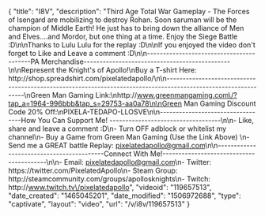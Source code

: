 {
    "title": "I8V",
    "description": "Third Age Total War Gameplay - The Forces of Isengard are mobilizing to destroy Rohan.  Soon saruman will be the champion of Middle Earth!  He just has to bring down the alliance of Men and Elves....and Mordor, but one thing at a time. Enjoy the Siege Battle :D\n\nThanks to Lulu Lulu for the replay :D\n\nIf you enjoyed the video don't forget to Like and Leave a comment :D\n\n-----------------------------------------PA Merchandise----------------------------------------------\n\nRepresent the Knight's of Apollo!\nBuy a T-shirt Here: http:\/\/shop.spreadshirt.com\/pixelatedapollo\/\n\n---------------------------------------------------------------------------------------------------------------\nGreen Man Gaming Link:\nhttp:\/\/www.greenmangaming.com\/?tap_a=1964-996bbb&tap_s=29753-aa0a78\n\nGreen Man Gaming Discount Code 20% Off:\nPIXELA-TEDAPO-LLOSVE\n\n----------------------------------How You Can Support Me! -----------------------------------\n\n- Like, share and leave a comment :D\n- Turn OFF adblock or whitelist my channel\n- Buy a Game from Green Man Gaming (Use the Link Above) \n- Send me a GREAT battle Replay: pixelatedapollo@gmail.com\n\n------------------------------------------Connect With Me!-----------------------------------------\n\n- Email: pixelatedapollo@gmail.com\n- Twitter: https:\/\/twitter.com\/PixelatedApollo\n- Steam Group:  http:\/\/steamcommunity.com\/groups\/apollosknights\n- Twitch: http:\/\/www.twitch.tv\/pixelatedapollo",
    "videoid": "119657513",
    "date_created": "1465045201",
    "date_modified": "1506972688",
    "type": "captivate",
    "layout": "video",
    "url": "\/v\/i8v\/119657513"
}